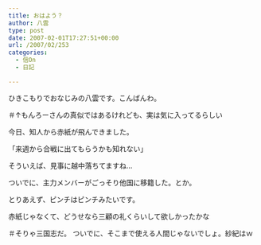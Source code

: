 ```yaml
---
title: おはよう？
author: 八雲
type: post
date: 2007-02-01T17:27:51+00:00
url: /2007/02/253
categories:
  - 信On
  - 日記

---
```

ひきこもりでおなじみの八雲です。こんばんわ。
  
＃↑もんろーさんの真似ではあるけれども、実は気に入ってるらしい

今日、知人から赤紙が飛んできました。
  
「来週から合戦に出てもらうかも知れない」

そういえば、見事に越中落ちてますね…
  
ついでに、主力メンバーがごっそり他国に移籍した。とか。
  
とりあえず、ピンチはピンチみたいです。

赤紙じゃなくて、どうせなら三顧の礼くらいして欲しかったかな
  
＃そりゃ三国志だ。 ついでに、そこまで使える人間じゃないでしょ。紗紀はｗ